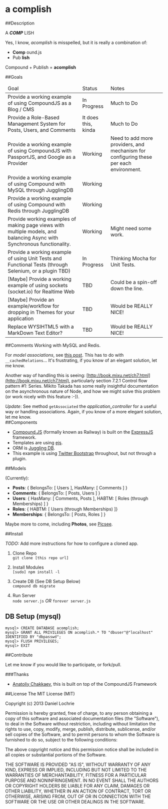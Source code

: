 a complish
=================

##Description  

A ***COMP*** LISH

Yes, I know, *acomplish* is misspelled, but it is really a combination of:

* __Comp__ ound.js
* Pub __lish__

Compound + Publish = __acomplish__

##Goals

<table>
	<thead>
		<tr>
			<td>Goal</td>
			<td>Status</td>
			<td>Notes</td>
		</tr>
	</thead>
	<tbody>
		<tr>
			<td>Provide a working example of using CompoundJS as a Blog / CMS</td>
			<td>In Progress</td>
			<td>Much to Do</td>
		</tr>
		<tr>
			<td>Provide a Role-Based Management System for Posts, Users, and Comments</td>
			<td>It does this, kinda</td>
			<td>Much to Do</td>
		</tr>
		<tr>
			<td>Provide a working example of using CompoundJS with PassportJS, and Google as a Provider</td>
			<td>Working</td>
			<td>Need to add more providers, and mechanism for configuring these per each environment.</td>
		</tr>
		<tr>
			<td>Provide a working example of using Compound with MySQL through JugglingDB</td>
			<td>Working</td>
			<td></td>
		</tr>
		<tr>
			<td>Provide a working example of using Compound with Redis through JugglingDB</td>
			<td>Working</td>
			<td></td>
		</tr>		
		<tr>
			<td>
				Provide working examples of making page views with multiple models, and balancing Async
				with Synchronous functionality.
			</td>
			<td>Working</td>
			<td>Might need some work.</td>
		</tr>		
		<tr>
			<td>Provide a working example of using Unit Tests and Functional Tests (through Selenium, or a plugin TBD)</td>
			<td>In Progress</td>
			<td>Thinking Mocha for Unit Tests.</td>
		</tr>		
		<tr>
			<td>[Maybe] Provide a working example of using sockets (socket.io) for Realtime Web</td>
			<td>TBD</td>
			<td>Could be a spin-off down the line.</td>
		</tr>		
		<tr>
			<td>[Maybe] Provide an example/workflow for dropping in Themes for your application</td>
			<td>TBD</td>
			<td>Would be REALLY NICE!</td>
		</tr>		
		<tr>
			<td>Replace WYSIHTML5 with a MarkDown Text Editor?</td>
			<td>TBD</td>
			<td>Would be REALLY NICE!</td>
		</tr>		
	<tbody>
</table>

##Comments
Working with MySQL and Redis.  

For _model associations_, see [this post](https://groups.google.com/forum/?fromgroups=#!topic/compoundjs/YxcIOKEqM8w).
This has to do with `__cachedRelations`... It's frustrating, if you know of an elegant solution, let me know.  

Another way of handling this is seeing: [http://book.mixu.net/ch7.html](http://book.mixu.net/ch7.html), particularly section
7.2.1 Control flow pattern #1: Series. Mikito Takada has some really insightful documentation on the asynchronous nature of
Node, and how we might solve this problem (or work nicely with this feature :-)).  

*Update*: See method `getAssociated` the *application_controller* for a useful way or handling associations. Again, if you know of a more elegant solution, let me know.  
##Components

* [Compound.JS](http://compoundjs.com/) (formally known as Railway) is built on the [ExpressJS](http://expressjs.com/) framework.
* Templates are using [ejs](https://github.com/visionmedia/ejs).
* ORM is [Juggling DB](https://github.com/1602/jugglingdb).
* This example is using [Twitter Bootstrap](http://twitter.github.com/bootstrap/) throughout, but not through a plugin.

##Models

(Currently):

* __Posts__: { BelongsTo: [ Users ], HasMany: [ Comments ] }
* __Comments__: { BelongsTo: [ Posts, Users ] }
* __Users__: { HasMany: [ Comments, Posts ], HABTM: [ Roles (through Memberships) ] }
* __Roles__: { HABTM: [ Users (through Memberships) ]}
* __Memberships__: { BelongsTo: [ Posts, Roles ] }

Maybe more to come, including __Photos__, see [Picsee](https://github.com/dlochrie/picsee).

##Install

*TODO:* Add more instructions for how to configure a cloned app. 

1. Clone Repo  
    `git clone [this repo url]`

2. Install Modules  
    `[sudo] npm install -l`

3. Create DB (See DB Setup Below)  
    `compound db migrate`

4. Run Server  
    `node server.js` *OR* `forever server.js`


DB Setup (mysql)
----------------

	mysql> CREATE DATABASE acomplish;
	mysql> GRANT ALL PRIVILEGES ON acomplish.* TO "dbuser"@"localhost" IDENTIFIED BY "dbpasswd";
	mysql> FLUSH PRIVILEGES; 
	mysql> EXIT  
	  
##Contribute

Let me know if you would like to participate, or fork/pull. 

###Thanks
 * [Anatoliy Chakkaev](https://github.com/1602), this is built on top of the CompoundJS Framework

##License
The MIT License (MIT)

Copyright (c) 2013 Daniel Lochrie

Permission is hereby granted, free of charge, to any person obtaining a copy of this software and associated documentation files (the "Software"), to deal in the Software without restriction, including without limitation the rights to use, copy, modify, merge, publish, distribute, sublicense, and/or sell copies of the Software, and to permit persons to whom the Software is furnished to do so, subject to the following conditions:

The above copyright notice and this permission notice shall be included in all copies or substantial portions of the Software.

THE SOFTWARE IS PROVIDED "AS IS", WITHOUT WARRANTY OF ANY KIND, EXPRESS OR IMPLIED, INCLUDING BUT NOT LIMITED TO THE WARRANTIES OF MERCHANTABILITY, FITNESS FOR A PARTICULAR PURPOSE AND NONINFRINGEMENT. IN NO EVENT SHALL THE AUTHORS OR COPYRIGHT HOLDERS BE LIABLE FOR ANY CLAIM, DAMAGES OR OTHER LIABILITY, WHETHER IN AN ACTION OF CONTRACT, TORT OR OTHERWISE, ARISING FROM, OUT OF OR IN CONNECTION WITH THE SOFTWARE OR THE USE OR OTHER DEALINGS IN THE SOFTWARE.
